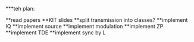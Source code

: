 ***teh plan:

**read papers
**KIT slides
**split transmission into classes?
**implement IQ
**implement source
**implement modulation
**implement ZP
**implement TDE
**implement sync by L

